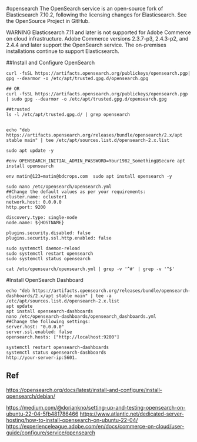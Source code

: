 #opensearch
The OpenSearch service is an open-source fork of Elasticsearch 7.10.2, following the licensing changes for Elasticsearch. See the OpenSource Project in GitHub.


WARNING
Elasticsearch 7.11 and later is not supported for Adobe Commerce on cloud infrastructure. Adobe Commerce versions 2.3.7-p3, 2.4.3-p2, and 2.4.4 and later support the OpenSearch service. The on-premises installations continue to support Elasticsearch.

##Install and Configure OpenSearch
    
    curl -fsSL https://artifacts.opensearch.org/publickeys/opensearch.pgp| gpg --dearmor -o /etc/apt/trusted.gpg.d/opensearch.gpg
    
    ## OR
    curl -fsSL https://artifacts.opensearch.org/publickeys/opensearch.pgp | sudo gpg --dearmor -o /etc/apt/trusted.gpg.d/opensearch.gpg
    
    ##trusted
    ls -l /etc/apt/trusted.gpg.d/ | grep opensearch

    
    echo "deb https://artifacts.opensearch.org/releases/bundle/opensearch/2.x/apt stable main" | tee /etc/apt/sources.list.d/opensearch-2.x.list
    
    sudo apt update -y
    
    #env OPENSEARCH_INITIAL_ADMIN_PASSWORD=Your1982_Something@Secure apt install opensearch
    
    env matin@123=matin@bdcrops.com  sudo apt install opensearch -y
    
    sudo nano /etc/opensearch/opensearch.yml
    ##Change the default values as per your requirements:
    cluster.name: ocluster1
    network.host: 0.0.0.0
    http.port: 9200
    
    discovery.type: single-node
    node.name: ${HOSTNAME}
    
    plugins.security.disabled: false
    plugins.security.ssl.http.enabled: false
    
    sudo systemctl daemon-reload
    sudo systemctl restart opensearch
    sudo systemctl status opensearch

    cat /etc/opensearch/opensearch.yml | grep -v '^#' | grep -v '^$'


#Install OpenSearch Dashboard

    echo "deb https://artifacts.opensearch.org/releases/bundle/opensearch-dashboards/2.x/apt stable main" | tee -a /etc/apt/sources.list.d/opensearch-2.x.list
    apt update
    apt install opensearch-dashboards
    nano /etc/opensearch-dashboards/opensearch_dashboards.yml
    ##Change the following settings:
    server.host: "0.0.0.0"
    server.ssl.enabled: false
    opensearch.hosts: ["http://localhost:9200"]
    
    systemctl restart opensearch-dashboards
    systemctl status opensearch-dashboards
    http://your-server-ip:5601.




## Ref

https://opensearch.org/docs/latest/install-and-configure/install-opensearch/debian/

https://medium.com/@doriankno/setting-up-and-testing-opensearch-on-ubuntu-22-04-5fb481786466
https://www.atlantic.net/dedicated-server-hosting/how-to-install-opensearch-on-ubuntu-22-04/
https://experienceleague.adobe.com/en/docs/commerce-on-cloud/user-guide/configure/service/opensearch
